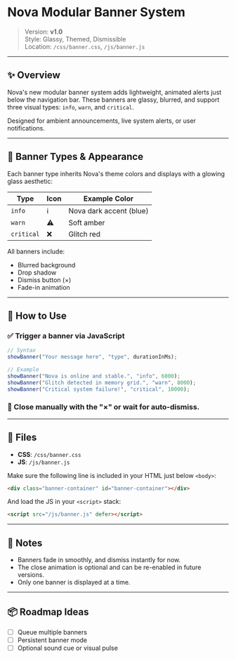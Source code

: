 # Nova Modular Banner System

> Version: **v1.0**  
> Style: Glassy, Themed, Dismissible  
> Location: `/css/banner.css`, `/js/banner.js`

---

## ✨ Overview

Nova's new modular banner system adds lightweight, animated alerts just below the navigation bar. These banners are glassy, blurred, and support three visual types: `info`, `warn`, and `critical`.

Designed for ambient announcements, live system alerts, or user notifications.

---

## 🎨 Banner Types & Appearance

Each banner type inherits Nova's theme colors and displays with a glowing glass aesthetic:

| Type      | Icon | Example Color         |
|-----------|------|------------------------|
| `info`    | ℹ️   | Nova dark accent (blue) |
| `warn`    | ⚠️   | Soft amber              |
| `critical`| ❌   | Glitch red              |

All banners include:
- Blurred background
- Drop shadow
- Dismiss button (×)
- Fade-in animation

---

## 🔧 How to Use

### ✅ Trigger a banner via JavaScript

```js
// Syntax
showBanner("Your message here", "type", durationInMs);

// Example
showBanner("Nova is online and stable.", "info", 6000);
showBanner("Glitch detected in memory grid.", "warn", 8000);
showBanner("Critical system failure!", "critical", 10000);
```

### 🧯 Close manually with the "×" or wait for auto-dismiss.

---

## 📁 Files

- **CSS**: `/css/banner.css`
- **JS**:  `/js/banner.js`

Make sure the following line is included in your HTML just below `<body>`:

```html
<div class="banner-container" id="banner-container"></div>
```

And load the JS in your `<script>` stack:

```html
<script src="/js/banner.js" defer></script>
```

---

## 🧠 Notes

- Banners fade in smoothly, and dismiss instantly for now.
- The close animation is optional and can be re-enabled in future versions.
- Only one banner is displayed at a time.

---

## 📦 Roadmap Ideas

- [ ] Queue multiple banners
- [ ] Persistent banner mode
- [ ] Optional sound cue or visual pulse